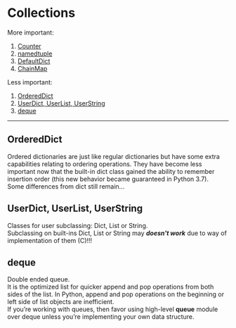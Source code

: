 # Collections  
More important:  
1. [Counter](collections/Counter.md)  
2. [namedtuple](collections/namedtuple.md)  
3. [DefaultDict](collections/)  
4. [ChainMap](collections/)  
  
Less important:  

1. [OrderedDict](#OrderedDict)
2. [UserDict, UserList, UserString](#UserDict)
3. [deque](#deque)  

---

## OrderedDict  
Ordered dictionaries are just like regular dictionaries but have some extra capabilities relating to ordering operations. They have become less important now that the built-in dict class gained the ability to remember insertion order (this new behavior became guaranteed in Python 3.7).  
Some differences from dict still remain...  
## UserDict, UserList, UserString  
Classes for user subclassing:  Dict, List or String.  
Subclassing on built-ins Dict, List or String may ***doesn't work*** due to way of implementation of them (C)!!!  
## deque  
Double ended queue.  
It is the optimized list for quicker append and pop operations from both sides of the list.
In Python, append and pop operations on the beginning or left side of list objects are inefficient.  
If you’re working with queues, then favor using high-level **queue** module over deque unless you’re implementing your own data structure.  


